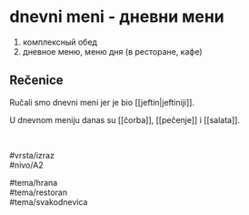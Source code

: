 # dnevni meni - дневни мени

1. комплексный обед  
2. дневное меню, меню дня (в ресторане, кафе)

## Rečenice

Ručali smo dnevni meni jer je bio [[jeftin|jeftiniji]].

U dnevnom meniju danas su [[čorba]], [[pečenje]] i [[salata]].

<br>

#vrsta/izraz  
#nivo/A2  

#tema/hrana  
#tema/restoran  
#tema/svakodnevica
